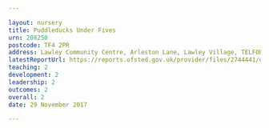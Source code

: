 ```yaml
---

layout: nursery
title: Puddleducks Under Fives
urn: 208250
postcode: TF4 2PR
address: Lawley Community Centre, Arleston Lane, Lawley Village, TELFORD, Shropshire, TF4 2PR
latestReportUrl: https://reports.ofsted.gov.uk/provider/files/2744441/urn/208250.pdf
teaching: 2
development: 2
leadership: 2
outcomes: 2
overall: 2
date: 29 November 2017

---
```

